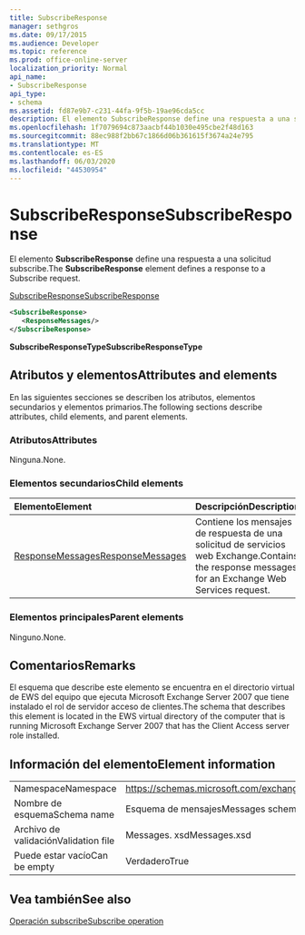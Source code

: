 ```yaml
---
title: SubscribeResponse
manager: sethgros
ms.date: 09/17/2015
ms.audience: Developer
ms.topic: reference
ms.prod: office-online-server
localization_priority: Normal
api_name:
- SubscribeResponse
api_type:
- schema
ms.assetid: fd87e9b7-c231-44fa-9f5b-19ae96cda5cc
description: El elemento SubscribeResponse define una respuesta a una solicitud subscribe.
ms.openlocfilehash: 1f7079694c873aacbf44b1030e495cbe2f48d163
ms.sourcegitcommit: 88ec988f2bb67c1866d06b361615f3674a24e795
ms.translationtype: MT
ms.contentlocale: es-ES
ms.lasthandoff: 06/03/2020
ms.locfileid: "44530954"
---
```

# <a name="subscriberesponse"></a><span data-ttu-id="59b95-103">SubscribeResponse</span><span class="sxs-lookup"><span data-stu-id="59b95-103">SubscribeResponse</span></span>

<span data-ttu-id="59b95-104">El elemento **SubscribeResponse** define una respuesta a una solicitud subscribe.</span><span class="sxs-lookup"><span data-stu-id="59b95-104">The **SubscribeResponse** element defines a response to a Subscribe request.</span></span> 
  
[<span data-ttu-id="59b95-105">SubscribeResponse</span><span class="sxs-lookup"><span data-stu-id="59b95-105">SubscribeResponse</span></span>](subscriberesponse.md)
  
```xml
<SubscribeResponse>
   <ResponseMessages/>
</SubscribeResponse>
```

 <span data-ttu-id="59b95-106">**SubscribeResponseType**</span><span class="sxs-lookup"><span data-stu-id="59b95-106">**SubscribeResponseType**</span></span>
## <a name="attributes-and-elements"></a><span data-ttu-id="59b95-107">Atributos y elementos</span><span class="sxs-lookup"><span data-stu-id="59b95-107">Attributes and elements</span></span>

<span data-ttu-id="59b95-108">En las siguientes secciones se describen los atributos, elementos secundarios y elementos primarios.</span><span class="sxs-lookup"><span data-stu-id="59b95-108">The following sections describe attributes, child elements, and parent elements.</span></span>
  
### <a name="attributes"></a><span data-ttu-id="59b95-109">Atributos</span><span class="sxs-lookup"><span data-stu-id="59b95-109">Attributes</span></span>

<span data-ttu-id="59b95-110">Ninguna.</span><span class="sxs-lookup"><span data-stu-id="59b95-110">None.</span></span>
  
### <a name="child-elements"></a><span data-ttu-id="59b95-111">Elementos secundarios</span><span class="sxs-lookup"><span data-stu-id="59b95-111">Child elements</span></span>

|<span data-ttu-id="59b95-112">**Elemento**</span><span class="sxs-lookup"><span data-stu-id="59b95-112">**Element**</span></span>|<span data-ttu-id="59b95-113">**Descripción**</span><span class="sxs-lookup"><span data-stu-id="59b95-113">**Description**</span></span>|
|:-----|:-----|
|[<span data-ttu-id="59b95-114">ResponseMessages</span><span class="sxs-lookup"><span data-stu-id="59b95-114">ResponseMessages</span></span>](responsemessages.md) <br/> |<span data-ttu-id="59b95-115">Contiene los mensajes de respuesta de una solicitud de servicios web Exchange.</span><span class="sxs-lookup"><span data-stu-id="59b95-115">Contains the response messages for an Exchange Web Services request.</span></span>  <br/> |
   
### <a name="parent-elements"></a><span data-ttu-id="59b95-116">Elementos principales</span><span class="sxs-lookup"><span data-stu-id="59b95-116">Parent elements</span></span>

<span data-ttu-id="59b95-117">Ninguno.</span><span class="sxs-lookup"><span data-stu-id="59b95-117">None.</span></span>
  
## <a name="remarks"></a><span data-ttu-id="59b95-118">Comentarios</span><span class="sxs-lookup"><span data-stu-id="59b95-118">Remarks</span></span>

<span data-ttu-id="59b95-119">El esquema que describe este elemento se encuentra en el directorio virtual de EWS del equipo que ejecuta Microsoft Exchange Server 2007 que tiene instalado el rol de servidor acceso de clientes.</span><span class="sxs-lookup"><span data-stu-id="59b95-119">The schema that describes this element is located in the EWS virtual directory of the computer that is running Microsoft Exchange Server 2007 that has the Client Access server role installed.</span></span>
  
## <a name="element-information"></a><span data-ttu-id="59b95-120">Información del elemento</span><span class="sxs-lookup"><span data-stu-id="59b95-120">Element information</span></span>

|||
|:-----|:-----|
|<span data-ttu-id="59b95-121">Namespace</span><span class="sxs-lookup"><span data-stu-id="59b95-121">Namespace</span></span>  <br/> |https://schemas.microsoft.com/exchange/services/2006/messages  <br/> |
|<span data-ttu-id="59b95-122">Nombre de esquema</span><span class="sxs-lookup"><span data-stu-id="59b95-122">Schema name</span></span>  <br/> |<span data-ttu-id="59b95-123">Esquema de mensajes</span><span class="sxs-lookup"><span data-stu-id="59b95-123">Messages schema</span></span>  <br/> |
|<span data-ttu-id="59b95-124">Archivo de validación</span><span class="sxs-lookup"><span data-stu-id="59b95-124">Validation file</span></span>  <br/> |<span data-ttu-id="59b95-125">Messages. xsd</span><span class="sxs-lookup"><span data-stu-id="59b95-125">Messages.xsd</span></span>  <br/> |
|<span data-ttu-id="59b95-126">Puede estar vacío</span><span class="sxs-lookup"><span data-stu-id="59b95-126">Can be empty</span></span>  <br/> |<span data-ttu-id="59b95-127">Verdadero</span><span class="sxs-lookup"><span data-stu-id="59b95-127">True</span></span>  <br/> |
   
## <a name="see-also"></a><span data-ttu-id="59b95-128">Vea también</span><span class="sxs-lookup"><span data-stu-id="59b95-128">See also</span></span>



[<span data-ttu-id="59b95-129">Operación subscribe</span><span class="sxs-lookup"><span data-stu-id="59b95-129">Subscribe operation</span></span>](subscribe-operation.md)

